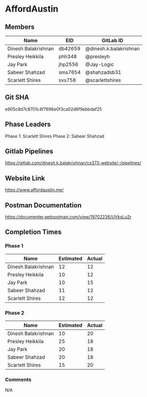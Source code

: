 
# AffordAustin

## Members

Name                 | EID     | GitLab ID             
-------------------- | ------- | ----------
Dinesh Balakrishnan  | db42659 | @dinesh.k.balakrishnan
Presley Heikkila     | phh348  | @presleyh   
Jay Park             | jhp2556 | @Jay-Logic       
Sabeer Shahzad       | sms7654 | @shahzadsb31      
Scarlett Shires      | svs758  | @scarlettshires

## Git SHA

e905c8d7c8701c4f7696e0f3ca02d6f9ebbdaf25

## Phase Leaders

Phase 1: Scarlett Shires
Phase 2: Sabeer Shahzad

## Gitlab Pipelines

https://gitlab.com/dinesh.k.balakrishnan/cs373-website/-/pipelines/

## Website Link

https://www.affordaustin.me/

## Postman Documentation

https://documenter.getpostman.com/view/19702236/UVksLu2r 

## Completion Times

### Phase 1

Name                 | Estimated | Actual             
---------------------|-----------| -------
Dinesh Balakrishnan  | 12        | 12
Presley Heikkila     | 10        | 12  
Jay Park             | 10        | 15       
Sabeer Shahzad       | 11        | 12    
Scarlett Shires      | 12        | 12

### Phase 2

Name                 | Estimated | Actual             
---------------------|-----------| -------
Dinesh Balakrishnan  | 10        | 20
Presley Heikkila     | 25        | 18  
Jay Park             | 20        | 18       
Sabeer Shahzad       | 20        | 18    
Scarlett Shires      | 15        | 20

### Comments

N/A

